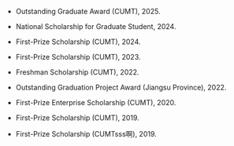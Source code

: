 
- Outstanding Graduate Award (CUMT), 2025.

- National Scholarship for Graduate Student, 2024.

- First-Prize Scholarship (CUMT), 2024.

- First-Prize Scholarship (CUMT), 2023.

- Freshman Scholarship (CUMT), 2022.

- Outstanding Graduation Project Award (Jiangsu Province), 2022.

- First-Prize Enterprise Scholarship (CUMT), 2020.

- First-Prize Scholarship (CUMT), 2019.

- First-Prize Scholarship (CUMTsss啊), 2019.
